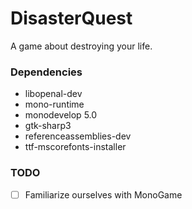 # DisasterQuest
A game about destroying your life.

### Dependencies
 * libopenal-dev
 * mono-runtime
 * monodevelop 5.0
 * gtk-sharp3
 * referenceassemblies-dev
 * ttf-mscorefonts-installer

### TODO
 - [ ] Familiarize ourselves with MonoGame
